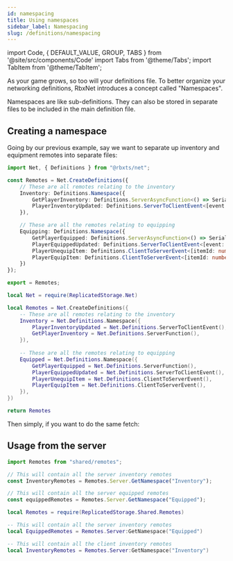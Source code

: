 ```yaml
---
id: namespacing
title: Using namespaces
sidebar_label: Namespacing
slug: /definitions/namespacing
---
```

import Code, { DEFAULT_VALUE, GROUP, TABS } from '@site/src/components/Code'
import Tabs from '@theme/Tabs';
import TabItem from '@theme/TabItem';


As your game grows, so too will your definitions file. To better organize your networking definitions, RbxNet introduces a concept called "Namespaces".

Namespaces are like sub-definitions. They can also be stored in separate files to be included in the main definition file.

## Creating a namespace
Going by our previous example, say we want to separate up inventory and equipment remotes into separate files:

<Tabs defaultValue={DEFAULT_VALUE} groupId={GROUP} values={TABS}>
  <TabItem value="ts">

```ts title="shared/remotes.ts"
import Net, { Definitions } from "@rbxts/net";

const Remotes = Net.CreateDefinitions({
    // These are all remotes relating to the inventory
    Inventory: Definitions.Namespace({
        GetPlayerInventory: Definitions.ServerAsyncFunction<() => SerializedPlayerInventory>(),
        PlayerInventoryUpdated: Definitions.ServerToClientEvent<[event: InventoryUpdatedEvent]>(),
    }),

    // These are all the remotes relating to equipping
    Equipping: Definitions.Namespace({
        GetPlayerEquipped: Definitions.ServerAsyncFunction<() => SerializedPlayerEquipped>(),
        PlayerEquippedUpdated: Definitions.ServerToClientEvent<[event: EquippedUpdatedEvent]>(),
        PlayerUnequipItem: Definitions.ClientToServerEvent<[itemId: number]>(),
        PlayerEquipItem: Definitions.ClientToServerEvent<[itemId: number]>(),
    })
});

export = Remotes;
```

  </TabItem>
  <TabItem value="luau">

```lua title="src/shared/remotes.lua"
local Net = require(ReplicatedStorage.Net)

local Remotes = Net.CreateDefinitions({
    -- These are all remotes relating to the inventory
    Inventory = Net.Definitions.Namespace({
        PlayerInventoryUpdated = Net.Definitions.ServerToClientEvent(),
        GetPlayerInventory = Net.Definitions.ServerFunction(),
    }),
    
    -- These are all the remotes relating to equipping
    Equipped = Net.Definitions.Namespace({
        GetPlayerEquipped = Net.Definitions.ServerFunction(),
        PlayerEquippedUpdated = Net.Definitions.ServerToClientEvent(),
        PlayerUnequipItem = Net.Definitions.ClientToServerEvent(),
        PlayerEquipItem = Net.Definitions.ClientToServerEvent(),
    }),
})

return Remotes
```

  </TabItem>
</Tabs>

Then simply, if you want to do the same fetch:

## Usage from the server
<Tabs defaultValue={DEFAULT_VALUE} groupId={GROUP} values={TABS}>
  <TabItem value="ts">

```ts title="server/main.server.ts"
import Remotes from "shared/remotes";

// This will contain all the server inventory remotes
const InventoryRemotes = Remotes.Server.GetNamespace("Inventory");

// This will contain all the server equipped remotes
const equippedRemotes = Remotes.Server.GetNamespace("Equipped");
```

  </TabItem>
  <TabItem value="luau">

```lua title="src/server/main.server.lua"
local Remotes = require(ReplicatedStorage.Shared.Remotes)

-- This will contain all the server inventory remotes
local EquippedRemotes = Remotes.Server:GetNamespace("Equipped")

-- This will contain all the client inventory remotes
local InventoryRemotes = Remotes.Server:GetNamespace("Inventory")
```

  </TabItem>
</Tabs>